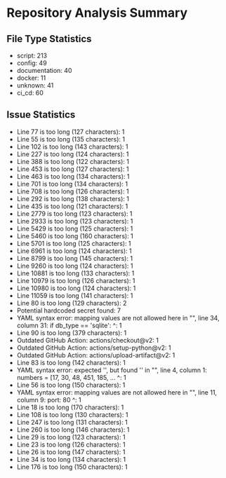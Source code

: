# Repository Analysis Summary

## File Type Statistics

- script: 213
- config: 49
- documentation: 40
- docker: 11
- unknown: 41
- ci_cd: 60

## Issue Statistics

- Line 77 is too long (127 characters): 1
- Line 55 is too long (135 characters): 1
- Line 102 is too long (143 characters): 1
- Line 227 is too long (124 characters): 1
- Line 388 is too long (122 characters): 1
- Line 453 is too long (127 characters): 1
- Line 463 is too long (134 characters): 1
- Line 701 is too long (134 characters): 1
- Line 708 is too long (126 characters): 1
- Line 292 is too long (138 characters): 1
- Line 435 is too long (121 characters): 1
- Line 2779 is too long (123 characters): 1
- Line 2933 is too long (123 characters): 1
- Line 5429 is too long (125 characters): 1
- Line 5460 is too long (160 characters): 1
- Line 5701 is too long (125 characters): 1
- Line 6961 is too long (124 characters): 1
- Line 8799 is too long (145 characters): 1
- Line 9260 is too long (124 characters): 1
- Line 10881 is too long (133 characters): 1
- Line 10979 is too long (126 characters): 1
- Line 10980 is too long (124 characters): 1
- Line 11059 is too long (141 characters): 1
- Line 80 is too long (129 characters): 2
- Potential hardcoded secret found: 7
- YAML syntax error: mapping values are not allowed here
  in "<unicode string>", line 34, column 31:
            if db_type == 'sqlite':
                                  ^: 1
- Line 90 is too long (379 characters): 1
- Outdated GitHub Action: actions/checkout@v2: 1
- Outdated GitHub Action: actions/setup-python@v2: 1
- Outdated GitHub Action: actions/upload-artifact@v2: 1
- Line 83 is too long (142 characters): 1
- YAML syntax error: expected '<document start>', but found '<scalar>'
  in "<unicode string>", line 4, column 1:
    numbers = [17, 30, 48, 451, 185, ... 
    ^: 1
- Line 56 is too long (150 characters): 1
- YAML syntax error: mapping values are not allowed here
  in "<unicode string>", line 11, column 9:
        port: 80
            ^: 1
- Line 18 is too long (170 characters): 1
- Line 108 is too long (130 characters): 1
- Line 247 is too long (131 characters): 1
- Line 260 is too long (146 characters): 1
- Line 29 is too long (123 characters): 1
- Line 23 is too long (126 characters): 1
- Line 26 is too long (147 characters): 1
- Line 34 is too long (134 characters): 1
- Line 176 is too long (150 characters): 1


